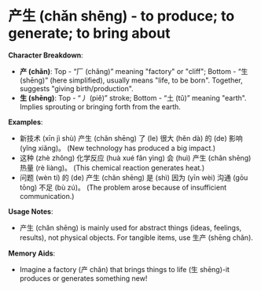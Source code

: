 # **产生 (chǎn shēng) - to produce; to generate; to bring about**

**Character Breakdown**:  
- **产 (chǎn)**: Top - “厂 (chǎng)” meaning "factory" or "cliff"; Bottom - “生 (shēng)” (here simplified), usually means "life, to be born". Together, suggests "giving birth/production".  
- **生 (shēng)**: Top - “丿 (piě)” stroke; Bottom - “土 (tǔ)” meaning "earth". Implies sprouting or bringing forth from the earth.

**Examples**:  
- 新技术 (xīn jì shù) 产生 (chǎn shēng) 了 (le) 很大 (hěn dà) 的 (de) 影响 (yǐng xiǎng)。 (New technology has produced a big impact.)  
- 这种 (zhè zhǒng) 化学反应 (huà xué fǎn yìng) 会 (huì) 产生 (chǎn shēng) 热量 (rè liàng)。 (This chemical reaction generates heat.)  
- 问题 (wèn tí) 的 (de) 产生 (chǎn shēng) 是 (shì) 因为 (yīn wèi) 沟通 (gōu tōng) 不足 (bù zú)。 (The problem arose because of insufficient communication.)

**Usage Notes**:  
- 产生 (chǎn shēng) is mainly used for abstract things (ideas, feelings, results), not physical objects. For tangible items, use 生产 (shēng chǎn).

**Memory Aids**:  
- Imagine a factory (产 chǎn) that brings things to life (生 shēng)-it produces or generates something new!